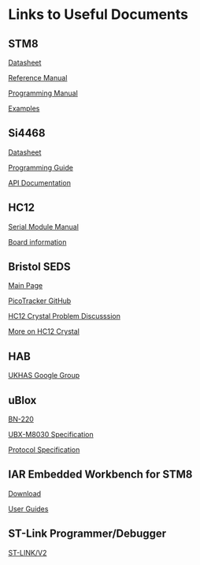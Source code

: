 # Links to Useful Documents## STM8[Datasheet](https://www.st.com/resource/en/datasheet/DM00024550.pdf)[Reference Manual](https://www.st.com/resource/en/reference_manual/cd00190271.pdf)[Programming Manual](https://www.st.com/resource/en/programming_manual/cd00161709.pdf)[Examples](https://github.com/EMBEDONIX/stm8)## Si4468[Datasheet](https://www.silabs.com/documents/public/data-sheets/Si4464-63-61-60.pdf)[Programming Guide](https://www.silabs.com/documents/public/application-notes/AN633.pdf)[API Documentation](http://www.silabs.com/documents/public/application-notes/EZRadioPRO_REVB1_API.zip)## HC12[Serial Module Manual](https://www.elecrow.com/download/HC-12.pdf)[Board information](https://github.com/TG9541/stm8ef/wiki/Board-HC12)## Bristol SEDS[Main Page](http://www.bristol-seds.co.uk/)[PicoTracker GitHub](https://github.com/bristol-seds/pico-tracker)[HC12 Crystal Problem Discusssion](https://picaxeforum.co.uk/threads/hc-12-working-supply.29875/page-3)[More on HC12 Crystal](https://hackaday.com/2018/05/05/fail-of-the-week-never-assume-all-crystals-are-born-equal/)## HAB[UKHAS Google Group](https://groups.google.com/forum/#!forum/ukhas%5B261-280%5D)## uBlox[BN-220](https://surehobby.com/desc/HR/HR5512/BN_220_GPS_Antenna_datasheet.pdf)[UBX-M8030 Specification](https://www.u-blox.com/sites/default/files/products/documents/UBX-M8030-KT-FT_ProductSummary_%28UBX-14001605%29.pdf)[Protocol Specification](https://www.u-blox.com/sites/default/files/products/documents/u-blox8-M8_ReceiverDescrProtSpec_%28UBX-13003221%29_Public.pdf)## IAR Embedded Workbench for STM8[ Download](https://www.iar.com/iar-embedded-workbench/#!?architecture=STM8)[User Guides](https://www.iar.com/support/user-guides/user-guides-iar-embedded-workbench-for-stmicroelectronics-stm8/)## ST-Link Programmer/Debugger[ST-LINK/V2](https://www.st.com/en/development-tools/st-link-v2.html)